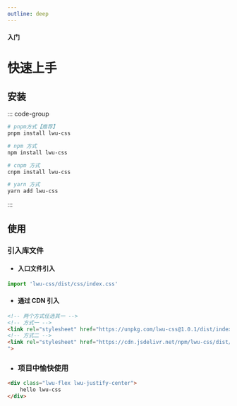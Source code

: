 ```yaml
---
outline: deep
---
```


#### <span class="text-lg text-gray-500 font-normal">入门</span>

# 快速上手

## 安装

::: code-group
```bash [pnpm]
# pnpm方式【推荐】
pnpm install lwu-css
```
```bash [npm]
# npm 方式
npm install lwu-css
```
```bash [cnpm]
# cnpm 方式
cnpm install lwu-css
```
```bash [yarn]
# yarn 方式
yarn add lwu-css
```
:::

## 使用

### 引入库文件
+ #### 入口文件引入
```ts
import 'lwu-css/dist/css/index.css'
```

+ #### 通过 CDN 引入
```html
<!-- 两个方式任选其一 -->
<!-- 方式一 -->
<link rel="stylesheet" href="https://unpkg.com/lwu-css@1.0.1/dist/index.css">
<!-- 方式二 -->
<link rel="stylesheet" href="https://cdn.jsdelivr.net/npm/lwu-css/dist/index.css
">
```

+ ### 项目中愉快使用
```html
<div class="lwu-flex lwu-justify-center">
    hello lwu-css
</div>
```